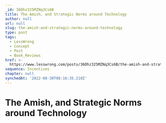 ```yaml
---
_id: 36Dhz325MZNq3Cs6B
title: The Amish, and Strategic Norms around Technology
author: null
url: null
slug: the-amish-and-strategic-norms-around-technology
type: post
tags:
  - LessWrong
  - Concept
  - Post
  - Book_Reviews
href: >-
  https://www.lesswrong.com/posts/36Dhz325MZNq3Cs6B/the-amish-and-strategic-norms-around-technology
sequence: Incentives
chapter: null
synchedAt: '2022-08-30T08:16:35.210Z'
---
```

# The Amish, and Strategic Norms around Technology


